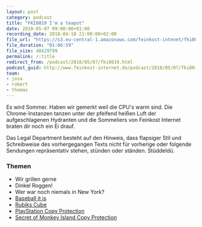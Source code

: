 ```yaml
---
layout: post
category: podcast
title: "FKI0019 I'm a teapot"
date: 2018-05-07 09:00:00+01:00
recording_date: 2018-04-18 21:00:00+02:00
file_url: "https://s3.eu-central-1.amazonaws.com/feinkost-intenet/fki0019.mp3"
file_duration: "01:06:59"
file_size: 48429799
permalink: /:title
redirect_from: /podcast/2018/05/07/fki0019.html
podcast_guid: http://www.feinkost-internet.de/podcast/2018/05/07/fki0019.html
team:
- josa
- robert
- thomas
---
```


Es wird Sommer. Haben wir gemerkt weil die CPU's warm sind. Die Chrome-Instanzen tanzen unter der pfeifend heißen Luft der aufgeschlagenen Hydranten und die Sommeliers von Feinkost Internet braten dir noch ein Ei drauf.

Das Legal Department besteht auf den Hinweis, dass flapsiger Stil und Schreibweise des vorhergegangen Texts nicht für vorherige oder folgende Sendungen repräsentativ stehen, stünden oder ständen. Stüddeldü.

### Themen

- Wir grillen gerne
- Dinkel Roggen!
- Wer war noch niemals in New York?
- [Baseball it is](http://www.stuttgart-reds.de/)
- [Rubiks Cube](https://en.wikipedia.org/wiki/Mob_programming)
- [PlayStation Copy Protection](https://www.youtube.com/watch?v=XUwSOfQ1D3c)
- [Secret of Monkey Island Copy Protection](http://www.oldgames.sk/docs/Dial-A-Pirate/)
